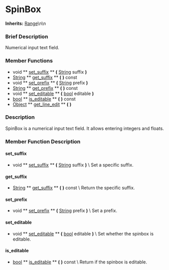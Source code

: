 #  SpinBox  
**Inherits:** [Range](class_range)\\n\\n
###  Brief Description  
Numerical input text field.

###  Member Functions 
  * void  ** [set_suffix](#set_suffix) **  **(** [String](class_string) suffix  **)**
  * [String](class_string)  ** [get_suffix](#get_suffix) **  **(** **)** const
  * void  ** [set_prefix](#set_prefix) **  **(** [String](class_string) prefix  **)**
  * [String](class_string)  ** [get_prefix](#get_prefix) **  **(** **)** const
  * void  ** [set_editable](#set_editable) **  **(** [bool](class_bool) editable  **)**
  * [bool](class_bool)  ** [is_editable](#is_editable) **  **(** **)** const
  * [Object](class_object)  ** [get_line_edit](#get_line_edit) **  **(** **)**

###  Description  
SpinBox is a numerical input text field. It allows entering integers and floats.

###  Member Function Description  
#### <a name="set_suffix">set_suffix</a>
  * void  ** [set_suffix](#set_suffix) **  **(** [String](class_string) suffix  **)**
\\
Set a specific suffix.
#### <a name="get_suffix">get_suffix</a>
  * [String](class_string)  ** [get_suffix](#get_suffix) **  **(** **)** const
\\
Return the specific suffix.
#### <a name="set_prefix">set_prefix</a>
  * void  ** [set_prefix](#set_prefix) **  **(** [String](class_string) prefix  **)**
\\
Set a prefix.
#### <a name="set_editable">set_editable</a>
  * void  ** [set_editable](#set_editable) **  **(** [bool](class_bool) editable  **)**
\\
Set whether the spinbox is editable.
#### <a name="is_editable">is_editable</a>
  * [bool](class_bool)  ** [is_editable](#is_editable) **  **(** **)** const
\\
Return if the spinbox is editable.
